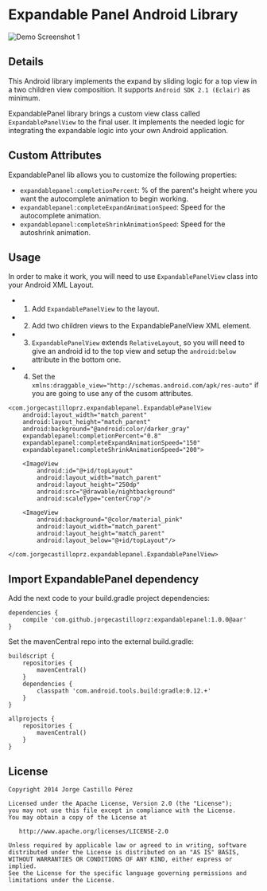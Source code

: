 Expandable Panel Android Library
================================

![Demo Screenshot 1](https://raw.githubusercontent.com/JorgeCastilloPrz/ExpandablePanel/master/app/src/main/res/raw/sample.gif)

Details
-------

This Android library implements the expand by sliding logic for a top view in a two children view composition. It supports ``Android SDK 2.1 (Eclair)`` as minimum. 

ExpandablePanel library brings a custom view class called `ExpandablePanelView` to the final user. It implements the needed logic for integrating the expandable logic into your own Android application.

Custom Attributes
-------------

ExpandablePanel lib allows you to customize the following properties:

* `expandablepanel:completionPercent`: % of the parent's height where you want the autocomplete animation to begin working.
* `expandablepanel:completeExpandAnimationSpeed`: Speed for the autocomplete animation.
* `expandablepanel:completeShrinkAnimationSpeed`: Speed for the autoshrink animation.

Usage
-----

In order to make it work, you will need to use `ExpandablePanelView` class into your Android XML Layout.

* 1. Add `ExpandablePanelView` to the layout.
* 2. Add two children views to the ExpandablePanelView XML element.
* 3. `ExpandablePanelView` extends `RelativeLayout`, so you will need to give an android id to the top view and setup the `android:below` attribute in the bottom one. 
* 4. Set the `xmlns:draggable_view="http://schemas.android.com/apk/res-auto"` if you are going to use any of the cusom attributes.

<RelativeLayout xmlns:android="http://schemas.android.com/apk/res/android"
    xmlns:tools="http://schemas.android.com/tools"
    xmlns:expandablepanel="http://schemas.android.com/apk/res-auto"
    android:layout_width="match_parent"
    android:layout_height="match_parent"
    tools:context=".MainActivity">

    <com.jorgecastilloprz.expandablepanel.ExpandablePanelView
        android:layout_width="match_parent"
        android:layout_height="match_parent"
        android:background="@android:color/darker_gray"
        expandablepanel:completionPercent="0.8"
        expandablepanel:completeExpandAnimationSpeed="150"
        expandablepanel:completeShrinkAnimationSpeed="200">

        <ImageView
            android:id="@+id/topLayout"
            android:layout_width="match_parent"
            android:layout_height="250dp"
            android:src="@drawable/nightbackground"
            android:scaleType="centerCrop"/>

        <ImageView
            android:background="@color/material_pink"
            android:layout_width="match_parent"
            android:layout_height="match_parent"
            android:layout_below="@+id/topLayout"/>

    </com.jorgecastilloprz.expandablepanel.ExpandablePanelView>

</RelativeLayout>

Import ExpandablePanel dependency
---------------------------------
Add the next code to your build.gradle project dependencies:

    dependencies {
        compile 'com.github.jorgecastilloprz:expandablepanel:1.0.0@aar'
    }

Set the mavenCentral repo into the external build.gradle:

    buildscript {
        repositories {
            mavenCentral()
        }
        dependencies {
            classpath 'com.android.tools.build:gradle:0.12.+'
        }
    }
    
    allprojects {
        repositories {
            mavenCentral()
        }
    }

License
-------

    Copyright 2014 Jorge Castillo Pérez

    Licensed under the Apache License, Version 2.0 (the "License");
    you may not use this file except in compliance with the License.
    You may obtain a copy of the License at

       http://www.apache.org/licenses/LICENSE-2.0

    Unless required by applicable law or agreed to in writing, software
    distributed under the License is distributed on an "AS IS" BASIS,
    WITHOUT WARRANTIES OR CONDITIONS OF ANY KIND, either express or implied.
    See the License for the specific language governing permissions and
    limitations under the License.

[1]: http://188.226.233.205/ExpandablePanel/sample.gif
